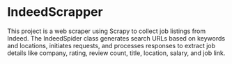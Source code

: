 # IndeedScrapper
This project is a web scraper using Scrapy to collect job listings from Indeed. The IndeedSpider class generates search URLs based on keywords and locations, initiates requests, and processes responses to extract job details like company, rating, review count, title, location, salary, and job link. 
